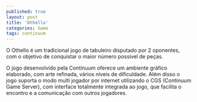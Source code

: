 ```yaml
---
published: true
layout: post
title: 'Othello'
categories: Game
tags: continuum
---
```

O Othello é um tradicional jogo de tabuleiro disputado por 2 oponentes, com o objetivo de conquistar o maior número possível de peças.

<a href="{{ site.baseurl }}/wp-content/uploads/2005/10/othello4.jpg">
</a>
 

O jogo desenvolvido pela Continuum oferece um ambiente gráfico elaborado, com arte refinada, vários níveis de dificuldade. Além disso o jogo suporta o modo multi jogador por internet utilizando o CGS (Continuum Game Server), com interface totalmente integrada ao jogo, que facilita o encontro e a comunicação com outros jogadores.


